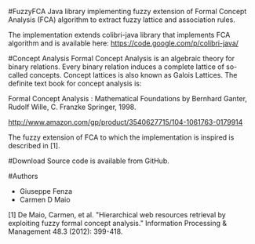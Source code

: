 
#FuzzyFCA
Java library implementing fuzzy extension of Formal Concept Analysis (FCA) algorithm to extract fuzzy lattice and association rules.

The implementation extends colibri-java library that implements FCA algorithm and is available here: https://code.google.com/p/colibri-java/



#Concept Analysis
Formal Concept Analysis is an algebraic theory for binary relations. Every binary relation induces a complete lattice of so-called concepts. Concept lattices is also known as Galois Lattices. The definite text book for concept analysis is:

Formal Concept Analysis : Mathematical Foundations by Bernhard Ganter, Rudolf Wille, C. Franzke Springer, 1998.

http://www.amazon.com/gp/product/3540627715/104-1061763-0179914

The fuzzy extension of FCA to which the implementation is inspired is described in [1].



#Download
Source code is available from GitHub.



#Authors
- Giuseppe Fenza
- Carmen D Maio 

[1] De Maio, Carmen, et al. "Hierarchical web resources retrieval by exploiting fuzzy formal concept analysis." Information Processing & Management 48.3 (2012): 399-418.
